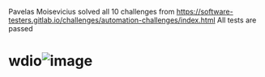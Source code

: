 Pavelas Moisevicius solved all 10 challenges from https://software-testers.gitlab.io/challenges/automation-challenges/index.html
All tests are passed
# wdio![image](https://user-images.githubusercontent.com/20327354/213862035-4284ae7e-5dd7-41d7-a2ea-065cdbaa9731.png)
